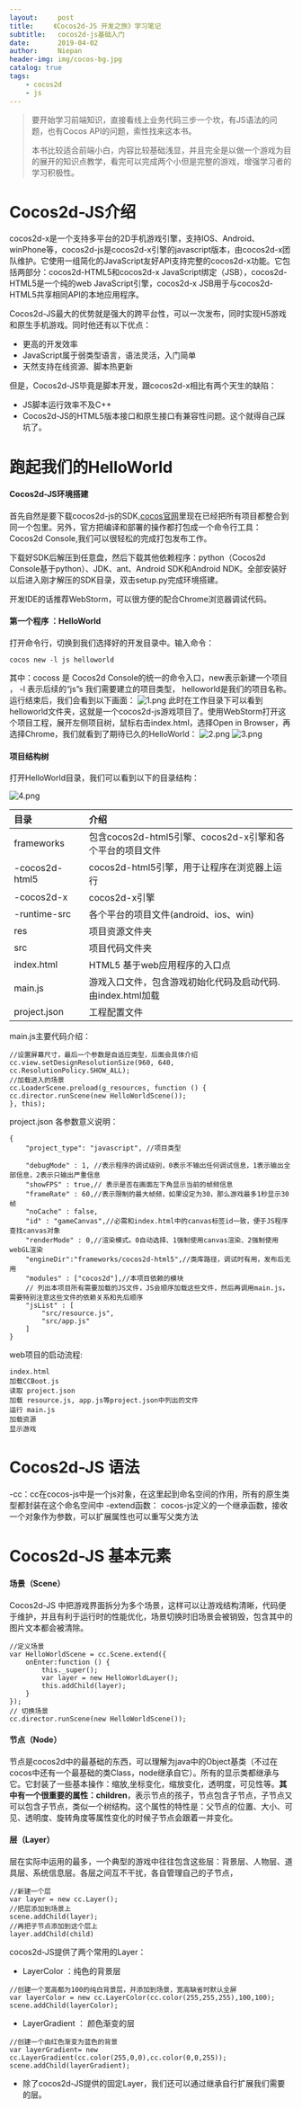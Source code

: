```yaml
---
layout:     post
title:     《Cocos2d-JS 开发之旅》学习笔记
subtitle:   cocos2d-js基础入门
date:       2019-04-02
author:     Niepan
header-img: img/cocos-bg.jpg
catalog: true
tags:
    - cocos2d
    - js
---
```


> 要开始学习前端知识，直接看线上业务代码三步一个坎，有JS语法的问题，也有Cocos API的问题，索性找来这本书。
>
> 本书比较适合前端小白，内容比较基础浅显，并且完全是以做一个游戏为目的展开的知识点教学，看完可以完成两个小但是完整的游戏，增强学习者的学习积极性。


# Cocos2d-JS介绍


cocos2d-x是一个支持多平台的2D手机游戏引擎，支持IOS、Android、winPhone等，cocos2d-js是cocos2d-x引擎的javascript版本，由cocos2d-x团队维护。它使用一组简化的JavaScript友好API支持完整的cocos2d-x功能。它包括两部分：cocos2d-HTML5和cocos2d-x JavaScript绑定（JSB），cocos2d-HTML5是一个纯的web JavaScript引擎，cocos2d-x JSB用于与cocos2d-HTML5共享相同API的本地应用程序。


Cocos2d-JS最大的优势就是强大的跨平台性，可以一次发布，同时实现H5游戏和原生手机游戏。同时他还有以下优点：

- 更高的开发效率
- JavaScript属于弱类型语言，语法灵活，入门简单
- 天然支持在线资源、脚本热更新

但是，Cocos2d-JS毕竟是脚本开发，跟cocos2d-x相比有两个天生的缺陷：

- JS脚本运行效率不及C++
- Cocos2d-JS的HTML5版本接口和原生接口有兼容性问题。这个就得自己踩坑了。

# 跑起我们的HelloWorld

#### Cocos2d-JS环境搭建


首先自然是要下载cocos2d-js的SDK,[cocos官网](https://cocos2d-x.org/download "官网")里现在已经把所有项目都整合到同一个包里。另外，官方把编译和部署的操作都打包成一个命令行工具：Cocos2d Console,我们可以很轻松的完成打包发布工作。

下载好SDK后解压到任意盘，然后下载其他依赖程序：python（Cocos2d Console基于python）、JDK、ant、Android SDK和Android NDK。全部安装好以后进入刚才解压的SDK目录，双击setup.py完成环境搭建。

开发IDE的话推荐WebStorm，可以很方便的配合Chrome浏览器调试代码。

#### 第一个程序 ：HelloWorld
打开命令行，切换到我们选择好的开发目录中。输入命令：

    cocos new -l js helloworld

其中：cocoss 是 Cocos2d Console的统一的命令入口，new表示新建一个项目 ， -l 表示后续的“js”s 我们需要建立的项目类型， helloworld是我们的项目名称。运行结束后，我们会看到以下画面：
![1.png](https://upload-images.jianshu.io/upload_images/1874051-2f28949c90229937.png?imageMogr2/auto-orient/strip%7CimageView2/2/w/1240)
此时在工作目录下可以看到helloworld文件夹，这就是一个cocos2d-js游戏项目了。使用WebStorm打开这个项目工程，展开左侧项目树，鼠标右击index.html，选择Open in Browser，再选择Chrome，我们就看到了期待已久的HelloWorld：
![2.png](https://upload-images.jianshu.io/upload_images/1874051-30e813f53ddd8d47.png?imageMogr2/auto-orient/strip%7CimageView2/2/w/1240)
![3.png](https://upload-images.jianshu.io/upload_images/1874051-0fb778499d1782a7.png?imageMogr2/auto-orient/strip%7CimageView2/2/w/1240)


#### 项目结构树
打开HelloWorld目录，我们可以看到以下的目录结构：

![4.png](https://upload-images.jianshu.io/upload_images/1874051-ba18e94a3add8af8.png?imageMogr2/auto-orient/strip%7CimageView2/2/w/1240)




| 目录 | 介绍 |
| :------| :------ |
| frameworks | 包含cocos2d-html5引擎、cocos2d-x引擎和各个平台的项目文件 |
| -cocos2d-html5 | cocos2d-html5引擎，用于让程序在浏览器上运行 |
| -cocos2d-x | 	cocos2d-x引擎 |
| -runtime-src | 各个平台的项目文件(android、ios、win) |
| res |	项目资源文件夹 |
| src |		项目代码文件夹 |
| index.html |	HTML5 基于web应用程序的入口点 |
| main.js |	游戏入口文件，包含游戏初始化代码及启动代码.由index.html加载 |
| project.json |	工程配置文件 |

main.js主要代码介绍：
```
//设置屏幕尺寸，最后一个参数是自适应类型，后面会具体介绍
cc.view.setDesignResolutionSize(960, 640, cc.ResolutionPolicy.SHOW_ALL);
//加载进入的场景
cc.LoaderScene.preload(g_resources, function () {
cc.director.runScene(new HelloWorldScene());
}, this);
```
project.json 各参数意义说明：
```
{
    "project_type": "javascript", //项目类型

    "debugMode" : 1, //表示程序的调试级别，0表示不输出任何调试信息，1表示输出全部信息，2表示只输出严重信息
    "showFPS" : true,// 表示是否在画面左下角显示当前的帧频信息
    "frameRate" : 60,//表示限制的最大帧频，如果设定为30，那么游戏最多1秒显示30帧
    "noCache" : false,
    "id" : "gameCanvas",//必需和index.html中的canvas标签id一致，便于JS程序查找canvas对象
    "renderMode" : 0,//渲染模式。0自动选择、1强制使用canvas渲染、2强制使用webGL渲染
    "engineDir":"frameworks/cocos2d-html5",//类库路径，调试时有用，发布后无用
    "modules" : ["cocos2d"],//本项目依赖的模块
    // 列出本项目所有需要加载的JS文件，JS会顺序加载这些文件，然后再调用main.js，需要特别注意这些文件的依赖关系和先后顺序
    "jsList" : [
        "src/resource.js",
        "src/app.js"
    ]
}

```

web项目的启动流程:

    index.html
    加载CCBoot.js
    读取 project.json
    加载 resource.js, app.js等project.json中列出的文件
    运行 main.js
    加载资源
    显示游戏
# Cocos2d-JS 语法
-cc：cc在cocos-js中是一个js对象，在这里起到命名空间的作用，所有的原生类型都封装在这个命名空间中
-extend函数： cocos-js定义的一个继承函数，接收一个对象作为参数，可以扩展属性也可以重写父类方法
# Cocos2d-JS 基本元素
#### 场景（Scene）
 Cocos2d-JS 中把游戏界面拆分为多个场景，这样可以让游戏结构清晰，代码便于维护，并且有利于运行时的性能优化，场景切换时旧场景会被销毁，包含其中的图片文本都会被清除。
```
//定义场景
var HelloWorldScene = cc.Scene.extend({
    onEnter:function () {
        this._super();
        var layer = new HelloWorldLayer();
        this.addChild(layer);
    }
});
// 切换场景
cc.director.runScene(new HelloWorldScene());
```

#### 节点（Node）

节点是cocos2d中的最基础的东西，可以理解为java中的Object基类（不过在cocos中还有一个最基础的类Class，node继承自它）。所有的显示类都继承与它。它封装了一些基本操作：缩放,坐标变化，缩放变化，透明度，可见性等。**其中有一个很重要的属性：children**，表示节点的孩子，节点包含子节点，子节点又可以包含子节点，类似一个树结构。这个属性的特性是：父节点的位置、大小、可见、透明度、旋转角度等属性变化的时候子节点会跟着一并变化。

#### 层（Layer）
层在实际中运用的最多，一个典型的游戏中往往包含这些层：背景层、人物层、道具层、系统信息层。各层之间互不干扰，各自管理自己的子节点，
```
//新建一个层
var layer = new cc.Layer();
//把层添加到场景上
scene.addChild(layer);
//再把子节点添加到这个层上
layer.addChild(child)
```
cocos2d-JS提供了两个常用的Layer：

- LayerColor ：纯色的背景层
```
//创建一个宽高都为100的纯白背景层，并添加到场景，宽高缺省时默认全屏
var layerColor = new cc.LayerColor(cc.color(255,255,255),100,100);
scene.addChild(layerColor);
```
- LayerGradient ： 颜色渐变的层
```
//创建一个由红色渐变为蓝色的背景
var layerGradient= new cc.LayerGradient(cc.color(255,0,0),cc.color(0,0,255));
scene.addChild(layerGradient);
```
- 除了cocos2d-JS提供的固定Layer，我们还可以通过继承自行扩展我们需要的层。

